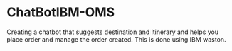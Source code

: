 # ChatBotIBM-OMS
Creating a chatbot that suggests destination and itinerary and helps you 
place order and manage the order created. This is done using IBM waston.
